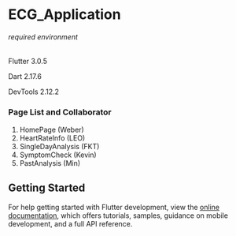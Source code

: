 # ECG_Application

###### required environment

Flutter 3.0.5

Dart 2.17.6

DevTools 2.12.2

### Page List and Collaborator

1. HomePage (Weber)
2. HeartRateInfo (LEO)
3. SingleDayAnalysis (FKT)
4. SymptomCheck (Kevin)
5. PastAnalysis (Min)


## Getting Started

For help getting started with Flutter development, view the
[online documentation](https://docs.flutter.dev/), which offers tutorials,
samples, guidance on mobile development, and a full API reference.
